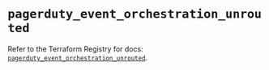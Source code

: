 # `pagerduty_event_orchestration_unrouted`

Refer to the Terraform Registry for docs: [`pagerduty_event_orchestration_unrouted`](https://registry.terraform.io/providers/pagerduty/pagerduty/3.25.0/docs/resources/event_orchestration_unrouted).

